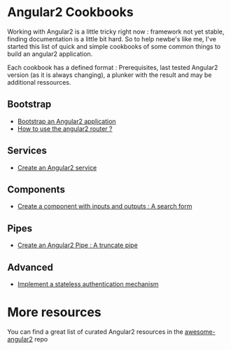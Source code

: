 # Angular2 Cookbooks

Working with Angular2 is a little tricky right now : framework not yet stable, finding documentation is a little bit hard.
So to help newbe's like me, I've started this list of quick and simple cookbooks of some common things to build an angular2 application.

Each cookbook has a defined format : Prerequisites, last tested Angular2 version (as it is always changing), a plunker with the result and may be additional ressources.

## Bootstrap

 * [Bootstrap an Angular2 application](bootstrap.md)
 * [How to use the angular2 router ?](routing.md)

## Services

 * [Create an Angular2 service](service.md)

## Components

 * [Create a component with inputs and outputs : A search form](component-input-output.md)

## Pipes

 * [Create an Angular2 Pipe : A truncate pipe](pipe.md)

## Advanced
 * [Implement a stateless authentication mechanism](stateless-authentication.md)

# More resources

You can find a great list of curated Angular2 resources in the [awesome-angular2](https://github.com/AngularClass/awesome-angular2) repo

